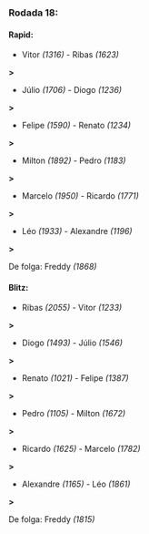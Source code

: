 ### Rodada 18:

#### Rapid:

* Vitor *(1316)*     -     Ribas *(1623)* 

**>** 
* Júlio *(1706)*     -     Diogo *(1236)* 

**>** 
* Felipe *(1590)*     -     Renato *(1234)* 

**>** 
* Milton *(1892)*     -     Pedro *(1183)* 

**>** 
* Marcelo *(1950)*     -     Ricardo *(1771)* 

**>** 
* Léo *(1933)*     -     Alexandre *(1196)* 

**>** 

De folga: Freddy *(1868)*

#### Blitz:

* Ribas *(2055)*     -     Vitor *(1233)* 

**>** 
* Diogo *(1493)*     -     Júlio *(1546)* 

**>** 
* Renato *(1021)*     -     Felipe *(1387)* 

**>** 
* Pedro *(1105)*     -     Milton *(1672)* 

**>** 
* Ricardo *(1625)*     -     Marcelo *(1782)* 

**>** 
* Alexandre *(1165)*     -     Léo *(1861)* 

**>** 

De folga: Freddy *(1815)*

